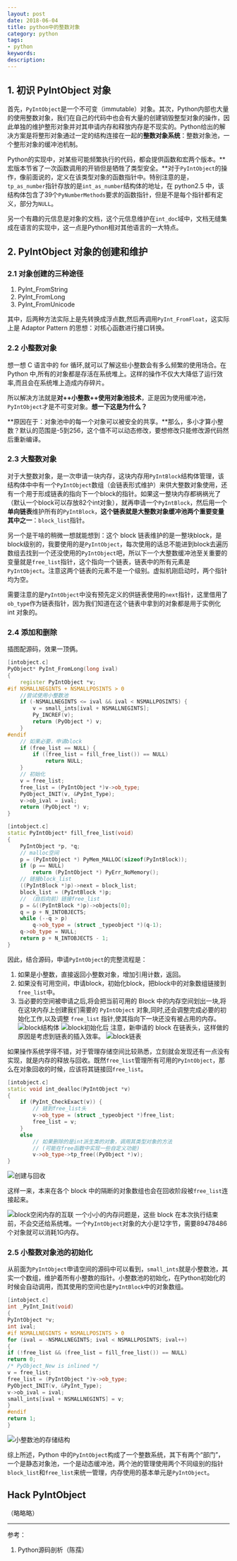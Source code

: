 ```yaml
---
layout: post
date: 2018-06-04
title: python中的整数对象
category: python
tags: 
- python
keywords:
description:
---
```


## 1. 初识 PyIntObject 对象
首先，`PyIntObject`是一个不可变（immutable）对象。其次，Python内部也大量的使用整数对象，我们在自己的代码中也会有大量的创建销毁整型对象的操作，因此单独的维护整形对象并对其申请内存和释放内存是不现实的。Python给出的解决方案是将整形对象通过一定的结构连接在一起的**整数对象系统**：整数对象池，一个整形对象的缓冲池机制。

Python的实现中，对某些可能频繁执行的代码，都会提供函数和宏两个版本。**宏版本节省了一次函数调用的开销但是牺牲了类型安全。**对于`PyIntObject`的操作，像前面说的，定义在该类型对象的函数指针中。特别注意的是，`tp_as_number`指针存放的是`int_as_number`结构体的地址，在 python2.5 中，该结构体包含了39个`PyNumberMethods`要求的函数指针，但是不是每个指针都有定义，部分为`NULL`。

另一个有趣的元信息是对象的文档，这个元信息维护在`int_doc`域中，文档无缝集成在语言的实现中，这一点是Python相对其他语言的一大特点。




## 2. PyIntObject 对象的创建和维护

### 2.1 对象创建的三种途径
1. PyInt\_FromString
2. PyInt\_FromLong
3. PyInt\_FromUnicode

其中，后两种方法实际上是先转换成浮点数,然后再调用`PyInt_FromFloat`，这实际上是 Adaptor Pattern 的思想：对核心函数进行接口转换。

### 2.2 小整数对象
想一想 C 语言中的 for 循环,就可以了解这些小整数会有多么频繁的使用场合。在 Python 中,所有的对象都是存活在系统堆上。这样的操作不仅大大降低了运行效率,而且会在系统堆上造成内存碎片。

所以解决方法就是**对++小整数++使用对象池技术**，正是因为使用缓冲池，`PyIntObject`才是不可变对象。**想一下这是为什么？**

**原因在于：对象池中的每一个对象可以被安全的共享。**那么，多小才算小整数？默认的范围是-5到256，这个值不可以动态修改，要想修改只能修改源代码然后重新编译。

### 2.3 大整数对象
对于大整数对象，是一次申请一块内存，这块内存用`PyIntBlock`结构体管理，该结构体中中有一个`PyIntObject`数组（会链表形式维护）来供大整数对象使用，还有一个用于形成链表的指向下一个block的指针。如果这一整块内存都祸祸光了（默认一个block可以存放82个int对象），就再申请一个`PyIntBlock`，然后用一个**单向链表**维护所有的`PyIntBlock`，**这个链表就是大整数对象缓冲池两个重要变量其中之一**：`block_list`指针。

另一个是干啥的稍微一想就能想到：这个 block 链表维护的是一整块block，是block级别的，我要使用的是`PyIntObject`，每次使用的话总不能进到block去遍历数组去找到一个还没使用的`PyIntObject`吧，所以下一个大整数缓冲池至关重要的变量就是`free_list`指针，这个指向一个链表，链表中的所有元素是`PyIntObject`。注意这两个链表的元素不是一个级别。虚拟机刚启动时，两个指针均为空。

需要注意的是`PyIntObject`中没有预先定义的供链表使用的`next`指针，这里借用了`ob_type`作为链表指针，因为我们知道在这个链表中拿到的对象都是用于实例化 int 对象的。




### 2.4 添加和删除
插图配源码，效果一顶俩。

```CPP
[intobject.c]
PyObject* PyInt_FromLong(long ival)
{
	register PyIntObject *v;
#if NSMALLNEGINTS + NSMALLPOSINTS > 0
	//尝试使用小整数池
	if (-NSMALLNEGINTS <= ival && ival < NSMALLPOSINTS) {
		v = small_ints[ival + NSMALLNEGINTS];
		Py_INCREF(v);
		return (PyObject *) v;
	}
#endif
	// 如果必要，申请block
	if (free_list == NULL) {
		if ((free_list = fill_free_list()) == NULL)
			return NULL;
	}
	// 初始化
	v = free_list;
	free_list = (PyIntObject *)v->ob_type;
	PyObject_INIT(v, &PyInt_Type);
	v->ob_ival = ival;
	return (PyObject *) v;
}

[intobject.c]
static PyIntObject* fill_free_list(void)
{
	PyIntObject *p, *q;
    // malloc空间
	p = (PyIntObject *) PyMem_MALLOC(sizeof(PyIntBlock));
	if (p == NULL)
		return (PyIntObject *) PyErr_NoMemory();
    // 链接block_list
	((PyIntBlock *)p)->next = block_list;
	block_list = (PyIntBlock *)p;
    // （自后向前）链接free_list
	p = &((PyIntBlock *)p)->objects[0];
	q = p + N_INTOBJECTS;
	while (--q > p)
		q->ob_type = (struct _typeobject *)(q-1);
	q->ob_type = NULL;
	return p + N_INTOBJECTS - 1;
}
```

因此，结合源码，申请`PyIntObject`的完整流程是：
1. 如果是小整数，直接返回小整数对象，增加引用计数，返回。
2. 如果没有可用空间，申请block，初始化block，把block中的对象数组链接到`free_list`中。
3. 当必要的空间被申请之后,将会把当前可用的 Block 中的内存空间划出一块,将在这块内存上创建我们需要的 `PyIntObject` 对象,同时,还会调整完成必要的初始化工作,以及调整 `free_list` 指针,使其指向下一块还没有被占用的内存。
![block结构体](/img/PyIntObject1.png)
![block初始化后](/img/PyIntObject2.png)
注意，新申请的 block 在链表头，这样做的原因是考虑到链表的插入效率。
![block链表](/img/PyIntObject3.png)

如果操作系统学得不错，对于管理存储空间比较熟悉，立刻就会发现还有一点没有实现，就是内存的释放与回收。既然`free_list`管理所有可用的`PyIntObject`，那么在对象回收的时候，应该将其链接回`free_list`。

```CPP
[intobject.c]
static void int_dealloc(PyIntObject *v)
{
	if (PyInt_CheckExact(v)) {
    	// 链到free_list头
		v->ob_type = (struct _typeobject *)free_list;
		free_list = v;
	}
	else
    	// 如果删除的是int派生类的对象，调用其类型对象的方法
        // (可能在free函数中实现一些自定义功能)
		v->ob_type->tp_free((PyObject *)v);
}
```
![创建与回收](/img/PyIntObject4.png)

这样一来，本来在各个 block 中的隔断的对象数组也会在回收阶段被`free_list`连接起来。

![block空闲内存的互联](/img/PyIntObject5.png)
一个小小的内存问题是，这些 block 在本次执行结束前，不会交还给系统堆。一个`PyIntObject`对象的大小是12字节，需要89478486个对象就可以消耗1G内存。

### 2.5 小整数对象池的初始化
从前面为`PyIntObject`申请空间的源码中可以看到，`small_ints`就是小整数池，其实一个数组，维护着所有小整数的指针。小整数池的初始化，在Python初始化的时候会自动调用，而其使用的空间也是`PyIntBlock`中的对象数组。
```CPP
[intobject.c]
int _PyInt_Init(void)
{
PyIntObject *v;
int ival;
#if NSMALLNEGINTS + NSMALLPOSINTS > 0
for (ival = -NSMALLNEGINTS; ival < NSMALLPOSINTS; ival++)
{
if (!free_list && (free_list = fill_free_list()) == NULL)
return 0;
/* PyObject_New is inlined */
v = free_list;
free_list = (PyIntObject *)v->ob_type;
PyObject_INIT(v, &PyInt_Type);
v->ob_ival = ival;
small_ints[ival + NSMALLNEGINTS] = v;
}
#endif
return 1;
}
```
![小整数池的存储结构](/img/PyIntObject6.png)

综上所述，Python 中的`PyIntObject`构成了一个整数系统，其下有两个“部门”，一个是静态对象池，一个是动态缓冲池，两个池的管理使用两个不同级别的指针`block_list`和`free_list`来统一管理，内存使用的基本单元是`PyIntObject`。

## Hack PyIntObject

（略略略）

* * *
参考：
1. Python源码剖析（陈孺）